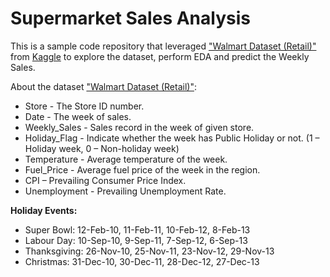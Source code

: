 # Supermarket Sales Analysis
This is a sample code repository that leveraged ["Walmart Dataset (Retail)"](https://www.kaggle.com/datasets/rutuspatel/walmart-dataset-retail) from [Kaggle](https://www.kaggle.com/) to explore the dataset, perform EDA and predict the Weekly Sales.

About the dataset ["Walmart Dataset (Retail)"](https://www.kaggle.com/datasets/rutuspatel/walmart-dataset-retail):
* Store - The Store ID number.
* Date - The week of sales.
* Weekly_Sales - Sales record in the week of given store.
* Holiday_Flag - Indicate whether the week has Public Holiday or not. (1 – Holiday week, 0 – Non-holiday week)
* Temperature - Average temperature of the week.
* Fuel_Price - Average fuel price of the week in the region.
* CPI – Prevailing Consumer Price Index.
* Unemployment - Prevailing Unemployment Rate.

<b>Holiday Events:</b>
- Super Bowl: 12-Feb-10, 11-Feb-11, 10-Feb-12, 8-Feb-13
- Labour Day: 10-Sep-10, 9-Sep-11, 7-Sep-12, 6-Sep-13
- Thanksgiving: 26-Nov-10, 25-Nov-11, 23-Nov-12, 29-Nov-13
- Christmas: 31-Dec-10, 30-Dec-11, 28-Dec-12, 27-Dec-13
